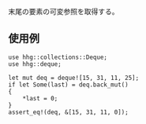 末尾の要素の可変参照を取得する。

## 使用例

```
use hhg::collections::Deque;
use hhg::deque;

let mut deq = deque![15, 31, 11, 25];
if let Some(last) = deq.back_mut()
{
    *last = 0;
}
assert_eq!(deq, &[15, 31, 11, 0]);
```

